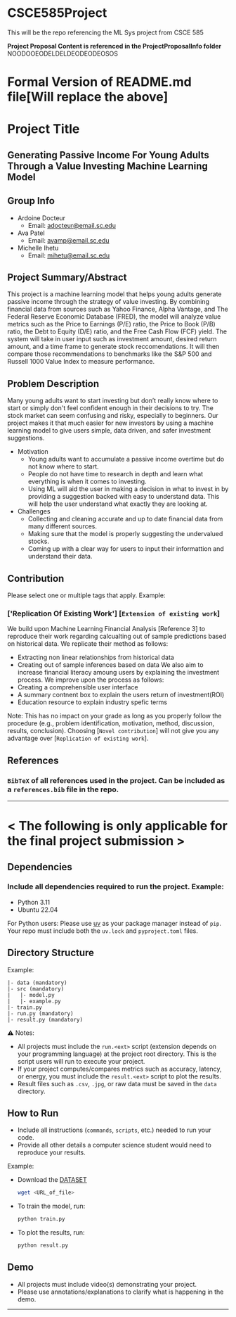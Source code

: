 # CSCE585Project
This will be the repo referencing the ML Sys project from CSCE 585

**Project Proposal Content is referenced in the ProjectProposalInfo folder**
NOODOOEODELDELDEODEODEOSOS


# Formal Version of README.md file[Will replace the above]

# Project Title  
## Generating Passive Income For Young Adults Through a Value Investing Machine Learning Model  

## Group Info  
- Ardoine Docteur
  - Email: adocteur@email.sc.edu   
- Ava Patel
  - Email: avamp@email.sc.edu  
- Michelle Ihetu
  - Email: mihetu@email.sc.edu  

## Project Summary/Abstract  
This project is a machine learning model that helps young adults generate passive income through the strategy of value investing.
By combining financial data from sources such as Yahoo Finance, Alpha Vantage, and The Federal Reserve Economic Database (FRED), the model will analyze value metrics such as the Price to Earnings (P/E) ratio, the Price to Book (P/B) ratio, the Debt to Equity (D/E) ratio, and the Free Cash Flow (FCF) yield. The system will take in user input such as investment amount, desired return amount, and a time frame to generate stock reccomendations. It will then compare those recommendations to benchmarks like the S&P 500 and Russell 1000 Value Index to measure performance.

## Problem Description  
Many young adults want to start investing but don’t really know where to start or simply don't feel confident enough in their decisions to try. The stock market can seem confusing and risky, especially to beginners. Our project makes it that much easier for new investors by using a machine learning model to give users simple, data driven, and safer investment suggestions.
- Motivation  
  - Young adults want to accumulate a passive income overtime but do not know where to start. 
  - People do not have time to research in depth and learn what everything is when it comes to investing.  
  - Using ML will aid the user in making a decision in what to invest in by providing a suggestion backed with easy to understand data. This will help the user understand what exactly they are looking at.  
- Challenges  
  - Collecting and cleaning accurate and up to date financial data from many different sources.  
  - Making sure that the model is properly suggesting the undervalued stocks.
  - Coming up with a clear way for users to input their informattion and understand their data.

## Contribution  
 

Please select one or multiple tags that apply. Example:  
### ['Replication Of Existing Work'] [`Extension of existing work`]  
We build upon Machine Learning Financial Analysis [Reference 3] to reproduce their work regarding calcualting out of sample predictions based on historical data. We replicate their method as follows:  
- Extracting non linear relationships from historical data 
- Creating out of sample inferences based on data
We also aim to increase financial literacy amoung users by explaining the investment process. We improve upon the process as follows:
- Creating a comprehensible user interface
- A summary contnent box to explain the users return of investment(ROI)
- Education resource to explain industry spefic terms 

Note: This has no impact on your grade as long as you properly follow the procedure (e.g., problem identification, motivation, method, discussion, results, conclusion). Choosing [`Novel contribution`] will not give you any advantage over [`Replication of existing work`].  

## References  
### `BibTeX` of all references used in the project. Can be included as a `references.bib` file in the repo.  

---

# < The following is only applicable for the final project submission >  

## Dependencies  
### Include all dependencies required to run the project. Example:  
- Python 3.11  
- Ubuntu 22.04  

For Python users: Please use [uv](https://docs.astral.sh/uv/) as your package manager instead of `pip`. Your repo must include both the `uv.lock` and `pyproject.toml` files.  

## Directory Structure  
Example:  
```
|- data (mandatory)
|- src (mandatory)
|   |- model.py
|   |- example.py
|- train.py
|- run.py (mandatory)
|- result.py (mandatory)
```

⚠️ Notes:  
- All projects must include the `run.<ext>` script (extension depends on your programming language) at the project root directory. This is the script users will run to execute your project.  
- If your project computes/compares metrics such as accuracy, latency, or energy, you must include the `result.<ext>` script to plot the results.  
- Result files such as `.csv`, `.jpg`, or raw data must be saved in the `data` directory.  

## How to Run  
- Include all instructions (`commands`, `scripts`, etc.) needed to run your code.  
- Provide all other details a computer science student would need to reproduce your results.  

Example:  
- Download the [DATASET](dataset_link)
  ```bash
  wget <URL_of_file>
  ```

- To train the model, run:  
  ```bash
  python train.py
  ```  
- To plot the results, run:  
  ```bash
  python result.py
  ```  

## Demo  
- All projects must include video(s) demonstrating your project.  
- Please use annotations/explanations to clarify what is happening in the demo.  
---
